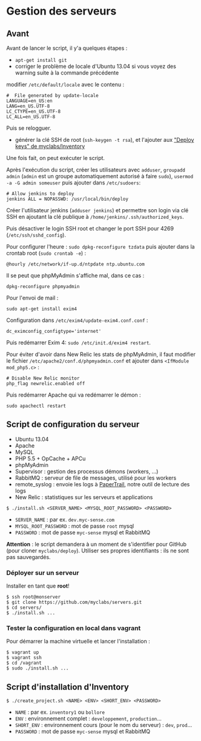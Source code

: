 # Gestion des serveurs

## Avant

Avant de lancer le script, il y'a quelques étapes :

- `apt-get install git`
- corriger le problème de locale d'Ubuntu 13.04 si vous voyez des warning suite à la commande précédente

modifier `/etc/default/locale` avec le contenu :

```
#  File generated by update-locale
LANGUAGE=en_US:en
LANG=en_US.UTF-8
LC_CTYPE=en_US.UTF-8
LC_ALL=en_US.UTF-8
```

Puis se relogguer.

- générer la clé SSH de root (`ssh-keygen -t rsa`), et l'ajouter aux ["Deploy keys" de myclabs/Inventory](https://github.com/myclabs/Inventory/settings/keys)

Une fois fait, on peut exécuter le script.

Après l'exécution du script, créer les utilisateurs avec `adduser`, `groupadd admin` (`admin` est un groupe automatiquement autorisé à faire `sudo`), `usermod -a -G admin someuser` puis ajouter dans `/etc/sudoers`:

```
# Allow jenkins to deploy
jenkins ALL = NOPASSWD: /usr/local/bin/deploy
```

Créer l'utilisateur jenkins (`adduser jenkins`) et permettre son login via clé SSH en ajoutant la clé publique à `/home/jenkins/.ssh/authorized_keys`.

Puis désactiver le login SSH root et changer le port SSH pour 4269 (`/etc/ssh/sshd_config`).

Pour configurer l'heure : `sudo dpkg-reconfigure tzdata` puis ajouter dans la crontab root (`sudo crontab -e`) :

    @hourly /etc/network/if-up.d/ntpdate ntp.ubuntu.com

Il se peut que phpMyAdmin s'affiche mal, dans ce cas :

    dpkg-reconfigure phpmyadmin

Pour l'envoi de mail :

    sudo apt-get install exim4

Configuration dans `/etc/exim4/update-exim4.conf.conf` :

    dc_eximconfig_configtype='internet'

Puis redémarrer Exim 4: `sudo /etc/init.d/exim4 restart`.

Pour éviter d'avoir dans New Relic les stats de phpMyAdmin,
il faut modifier le fichier `/etc/apache2/conf.d/phpmyadmin.conf` et ajouter dans `<IfModule mod_php5.c>` :

    # Disable New Relic monitor
    php_flag newrelic.enabled off

Puis redémarrer Apache qui va redémarrer le démon :

    sudo apachectl restart

## Script de configuration du serveur

- Ubuntu 13.04
- Apache
- MySQL
- PHP 5.5 + OpCache + APCu
- phpMyAdmin
- Supervisor : gestion des processus démons (workers, …)
- RabbitMQ : serveur de file de messages, utilisé pour les workers
- remote_syslog : envoie les logs à [PaperTrail](https://papertrailapp.com/), notre outil de lecture des logs
- New Relic : statistiques sur les serveurs et applications

```shell
$ ./install.sh <SERVER_NAME> <MYSQL_ROOT_PASSWORD> <PASSWORD>
```

- `SERVER_NAME` : par ex. `dev.myc-sense.com`
- `MYSQL_ROOT_PASSWORD` : mot de passe `root` mysql
- `PASSWORD` : mot de passe `myc-sense` mysql et RabbitMQ

**Attention** : le script demandera à un moment de s'identifier pour GitHub (pour cloner `myclabs/deploy`).
Utiliser ses propres identifiants : ils ne sont pas sauvegardés.

### Déployer sur un serveur

Installer en tant que **root**!

```shell
$ ssh root@monserver
$ git clone https://github.com/myclabs/servers.git
$ cd servers/
$ ./install.sh ...
```

### Tester la configuration en local dans vagrant

Pour démarrer la machine virtuelle et lancer l'installation :

```shell
$ vagrant up
$ vagrant ssh
$ cd /vagrant
$ sudo ./install.sh ...
```

## Script d'installation d'Inventory

```shell
$ ./create_project.sh <NAME> <ENV> <SHORT_ENV> <PASSWORD>
```

- `NAME` : par ex. `inventory1` ou `bollore`
- `ENV` : environnement complet : `developpement`, `production`…
- `SHORT_ENV` : environnement cours (pour le nom du serveur) : `dev`, `prod`…
- `PASSWORD` : mot de passe `myc-sense` mysql et RabbitMQ
